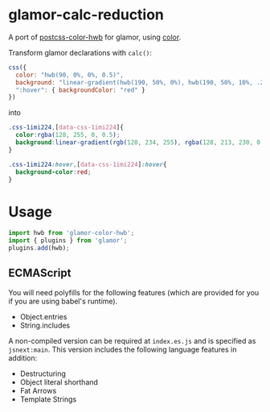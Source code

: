 # glamor-calc-reduction

A port of
[postcss-color-hwb](https://github.com/postcss/postcss-color-hwb)
for glamor, using
[color](https://www.npmjs.com/package/color).

Transform glamor declarations with `calc()`:

```javascript
css({
  color: "hwb(90, 0%, 0%, 0.5)",
  background: "linear-gradient(hwb(190, 50%, 0%), hwb(190, 50%, 10%, .2))",
  ":hover": { backgroundColor: "red" }
})
```

into

```css
.css-1imi224,[data-css-1imi224]{
  color:rgba(128, 255, 0, 0.5);
  background:linear-gradient(rgb(128, 234, 255), rgba(128, 213, 230, 0.2));
}

.css-1imi224:hover,[data-css-1imi224]:hover{
  background-color:red;
}
```

# Usage

```javascript
import hwb from 'glamor-color-hwb';
import { plugins } from 'glamor';
plugins.add(hwb);
```

## ECMAScript

You will need polyfills for the following features (which are provided
for you if you are using babel's runtime).

* Object.entries
* String.includes

A non-compiled version can be required at `index.es.js` and is
specified as `jsnext:main`. This version includes the following
language features in addition:

* Destructuring
* Object literal shorthand
* Fat Arrows
* Template Strings
